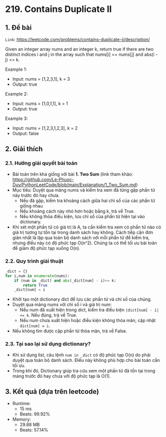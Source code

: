 # 219. Contains Duplicate II
## 1. Đề bài
`Link`: https://leetcode.com/problems/contains-duplicate-ii/description/

Given an integer array nums and an integer k, return true if there are two distinct indices i and j in the array such that nums[i] == nums[j] and abs(i - j) <= k.

Example 1:
- Input: nums = [1,2,3,1], k = 3
- Output: true

Example 2:
- Input: nums = [1,0,1,1], k = 1
- Output: true

Example 3:
- Input: nums = [1,2,3,1,2,3], k = 2
- Output: false
## 2. Giải thích 
### 2.1. Hướng giải quyết bài toán
- Bài toán trên khá giống với bài **1. Two Sum** (link tham khảo: https://github.com/Le-Phuoc-Duy/PythonLeetCode/blob/main/Explanation/1_Two_Sum.md)
- Mục tiêu: Duyệt qua mảng nums và kiểm tra xem đã từng gặp phần tử này trước đó hay chưa.
    + Nếu đã gặp, kiểm tra khoảng cách giữa hai chỉ số của các phần tử giống nhau
    + Nếu khoảng cách này nhỏ hơn hoặc bằng k, trả về True.
    + Nếu không thỏa điều kiện, lưu chỉ số của phần tử hiện tại vào dictionary.
- Khi xét một phần tử có giá trị là A, ta cần kiểm tra xem có phần tử nào có giá trị tương tự tồn tại trong danh sách hay không. Cách tiếp cận đơn giản nhất là lặp qua toàn bộ danh sách với mỗi phần tử để kiểm tra, nhưng điều này có độ phức tạp O(n^2). Chúng ta có thể tối ưu bài toán để giảm độ phức tạp xuống O(n).
### 2.2. Quy trình giải thuật
```python
_dict = {}
for i,num in enumerate(nums): 
    if (num in _dict) and abs(_dict[num] - i)<= k:
        return True
    _dict[num] = i
```
- Khởi tạo một dictionary dict để lưu các phần tử và chỉ số của chúng.
- Duyệt qua mảng nums với chỉ số i và giá trị num:
    + Nếu num đã xuất hiện trong dict, kiểm tra điều kiện `|dict[num] - i| <= k`. Nếu đúng, trả về True.
    + Nếu num chưa xuất hiện hoặc điều kiện không thỏa mãn, cập nhật `dict[num] = i`.
- Nếu không tìm được cặp phần tử thỏa mãn, trả về False.
### 2.3. Tại sao lại sử dụng dictionary?
- Khi sử dụng list, câu lệnh ```num in _dict``` có độ phức tạp O(n) do phải duyệt qua toàn bộ danh sách. Điều này không phù hợp cho bài toán cần tối ưu.
- Trong khi đó, Dictionary giúp tra cứu xem một phần tử đã tồn tại trong mảng trước đó hay chưa với độ phức tạp là O(1).
## 3. Kết quả (dựa trên leetcode)
- Runtime:
    + 15 ms
    + Beats: 99.92%
- Memory:
    + 29.88 MB
    + Beats: 57.14%